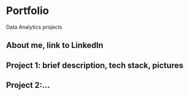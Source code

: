 # Portfolio
Data Analytics projects

## About me, link to LinkedIn

## Project 1: brief description, tech stack, pictures
## Project 2:...
